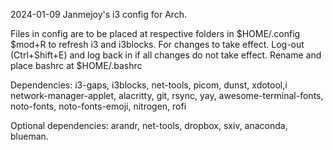 2024-01-09
Janmejoy's i3 config for Arch.

Files in config are to be placed at respective folders in $HOME/.config
$mod+R to refresh i3 and i3blocks. For changes to take effect.
Log-out (Ctrl+Shift+E) and log back in if all changes do not take effect.
Rename and place bashrc at $HOME/.bashrc

Dependencies:
i3-gaps, i3blocks, net-tools, picom, dunst, xdotool,i network-manager-applet, alacritty, git, rsync, yay, awesome-terminal-fonts, noto-fonts, noto-fonts-emoji, nitrogen, rofi

Optional dependencies:
arandr, net-tools, dropbox, sxiv, anaconda, blueman.
